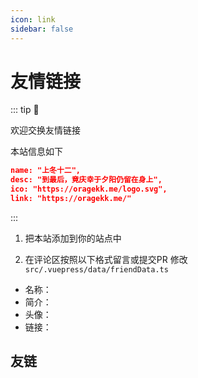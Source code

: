 ```yaml
---
icon: link
sidebar: false
---
```


# 友情链接

::: tip 🧩

欢迎交换友情链接

本站信息如下
```json
name: "上冬十二",
desc: "到最后，竟庆幸于夕阳仍留在身上",
ico: "https://oragekk.me/logo.svg",
link: "https://oragekk.me/"
```
:::
1. 把本站添加到你的站点中

2. 在评论区按照以下格式留言或提交PR 修改`src/.vuepress/data/friendData.ts`

- 名称：
- 简介：
- 头像：
- 链接：



## 友链

<MyLink type="friend"/>

<script setup lang="ts">
import MyLink from "@MyLink";
</script>
